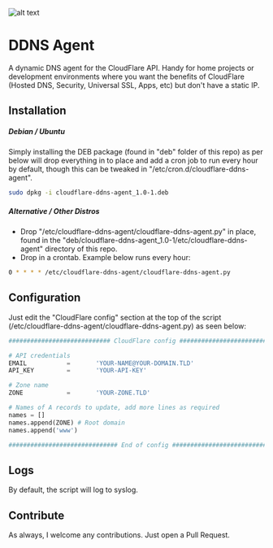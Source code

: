 ![alt text](https://www.cloudflare.com/media/images/brand/logo-guideline-illustrations_background-white.png "CloudFlare logo")
# DDNS Agent
A dynamic DNS agent for the CloudFlare API. Handy for home projects or development environments where you want the benefits of CloudFlare (Hosted DNS, Security, Universal SSL, Apps, etc) but don't have a static IP.

## Installation

##### Debian / Ubuntu
Simply installing the DEB package (found in "deb" folder of this repo) as per below will drop everything in to place and add a cron job to run every hour by default, though this can be tweaked in "/etc/cron.d/cloudflare-ddns-agent".
```bash
sudo dpkg -i cloudflare-ddns-agent_1.0-1.deb
```

##### Alternative / Other Distros
- Drop "/etc/cloudflare-ddns-agent/cloudflare-ddns-agent.py" in place, found in the "deb/cloudflare-ddns-agent_1.0-1/etc/cloudflare-ddns-agent" directory of this repo.
- Drop in a crontab. Example below runs every hour:
```bash
0 * * * * /etc/cloudflare-ddns-agent/cloudflare-ddns-agent.py
```

## Configuration
Just edit the "CloudFlare config" section at the top of the script (/etc/cloudflare-ddns-agent/cloudflare-ddns-agent.py) as seen below:

```python
############################ CloudFlare config ################################

# API credentials
EMAIL           =       'YOUR-NAME@YOUR-DOMAIN.TLD'
API_KEY         =       'YOUR-API-KEY'

# Zone name
ZONE            =       'YOUR-ZONE.TLD'

# Names of A records to update, add more lines as required
names = []
names.append(ZONE) # Root domain
names.append('www')

############################## End of config ##################################
```

## Logs
By default, the script will log to syslog.

## Contribute
As always, I welcome any contributions. Just open a Pull Request.

